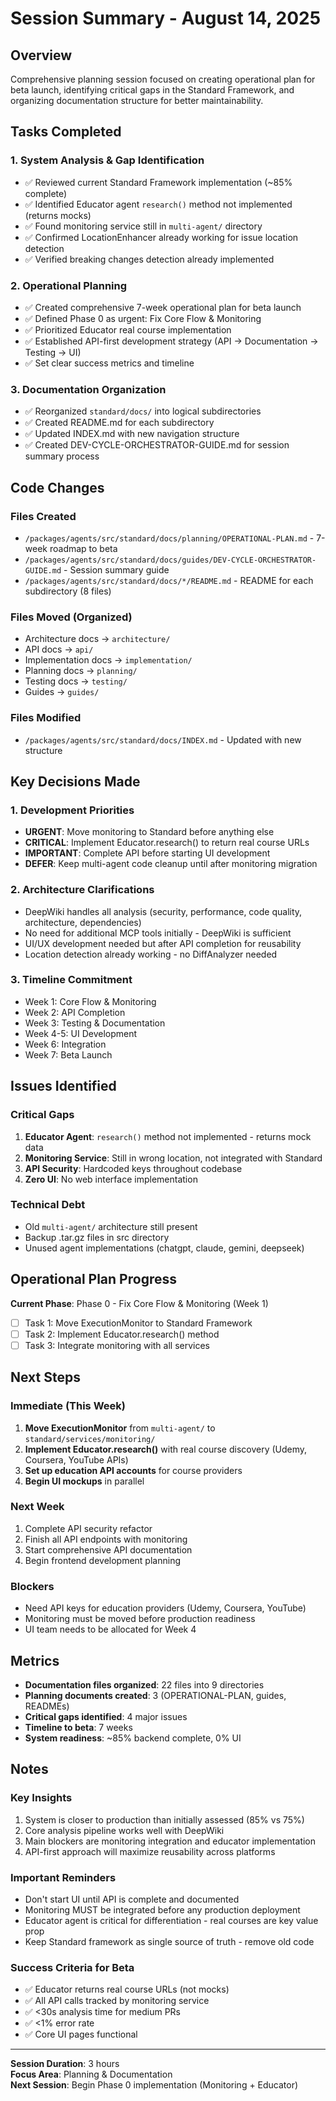 # Session Summary - August 14, 2025

## Overview
Comprehensive planning session focused on creating operational plan for beta launch, identifying critical gaps in the Standard Framework, and organizing documentation structure for better maintainability.

## Tasks Completed

### 1. System Analysis & Gap Identification
- ✅ Reviewed current Standard Framework implementation (~85% complete)
- ✅ Identified Educator agent `research()` method not implemented (returns mocks)
- ✅ Found monitoring service still in `multi-agent/` directory
- ✅ Confirmed LocationEnhancer already working for issue location detection
- ✅ Verified breaking changes detection already implemented

### 2. Operational Planning
- ✅ Created comprehensive 7-week operational plan for beta launch
- ✅ Defined Phase 0 as urgent: Fix Core Flow & Monitoring
- ✅ Prioritized Educator real course implementation
- ✅ Established API-first development strategy (API → Documentation → Testing → UI)
- ✅ Set clear success metrics and timeline

### 3. Documentation Organization
- ✅ Reorganized `standard/docs/` into logical subdirectories
- ✅ Created README.md for each subdirectory
- ✅ Updated INDEX.md with new navigation structure
- ✅ Created DEV-CYCLE-ORCHESTRATOR-GUIDE.md for session summary process

## Code Changes

### Files Created
- `/packages/agents/src/standard/docs/planning/OPERATIONAL-PLAN.md` - 7-week roadmap to beta
- `/packages/agents/src/standard/docs/guides/DEV-CYCLE-ORCHESTRATOR-GUIDE.md` - Session summary guide
- `/packages/agents/src/standard/docs/*/README.md` - README for each subdirectory (8 files)

### Files Moved (Organized)
- Architecture docs → `architecture/`
- API docs → `api/`
- Implementation docs → `implementation/`
- Planning docs → `planning/`
- Testing docs → `testing/`
- Guides → `guides/`

### Files Modified
- `/packages/agents/src/standard/docs/INDEX.md` - Updated with new structure

## Key Decisions Made

### 1. Development Priorities
- **URGENT**: Move monitoring to Standard before anything else
- **CRITICAL**: Implement Educator.research() to return real course URLs
- **IMPORTANT**: Complete API before starting UI development
- **DEFER**: Keep multi-agent code cleanup until after monitoring migration

### 2. Architecture Clarifications
- DeepWiki handles all analysis (security, performance, code quality, architecture, dependencies)
- No need for additional MCP tools initially - DeepWiki is sufficient
- UI/UX development needed but after API completion for reusability
- Location detection already working - no DiffAnalyzer needed

### 3. Timeline Commitment
- Week 1: Core Flow & Monitoring
- Week 2: API Completion
- Week 3: Testing & Documentation
- Week 4-5: UI Development
- Week 6: Integration
- Week 7: Beta Launch

## Issues Identified

### Critical Gaps
1. **Educator Agent**: `research()` method not implemented - returns mock data
2. **Monitoring Service**: Still in wrong location, not integrated with Standard
3. **API Security**: Hardcoded keys throughout codebase
4. **Zero UI**: No web interface implementation

### Technical Debt
- Old `multi-agent/` architecture still present
- Backup .tar.gz files in src directory
- Unused agent implementations (chatgpt, claude, gemini, deepseek)

## Operational Plan Progress
**Current Phase**: Phase 0 - Fix Core Flow & Monitoring (Week 1)
- [ ] Task 1: Move ExecutionMonitor to Standard Framework
- [ ] Task 2: Implement Educator.research() method
- [ ] Task 3: Integrate monitoring with all services

## Next Steps

### Immediate (This Week)
1. **Move ExecutionMonitor** from `multi-agent/` to `standard/services/monitoring/`
2. **Implement Educator.research()** with real course discovery (Udemy, Coursera, YouTube APIs)
3. **Set up education API accounts** for course providers
4. **Begin UI mockups** in parallel

### Next Week
1. Complete API security refactor
2. Finish all API endpoints with monitoring
3. Start comprehensive API documentation
4. Begin frontend development planning

### Blockers
- Need API keys for education providers (Udemy, Coursera, YouTube)
- Monitoring must be moved before production readiness
- UI team needs to be allocated for Week 4

## Metrics
- **Documentation files organized**: 22 files into 9 directories
- **Planning documents created**: 3 (OPERATIONAL-PLAN, guides, READMEs)
- **Critical gaps identified**: 4 major issues
- **Timeline to beta**: 7 weeks
- **System readiness**: ~85% backend complete, 0% UI

## Notes

### Key Insights
1. System is closer to production than initially assessed (85% vs 75%)
2. Core analysis pipeline works well with DeepWiki
3. Main blockers are monitoring integration and educator implementation
4. API-first approach will maximize reusability across platforms

### Important Reminders
- Don't start UI until API is complete and documented
- Monitoring MUST be integrated before any production deployment
- Educator agent is critical for differentiation - real courses are key value prop
- Keep Standard framework as single source of truth - remove old code

### Success Criteria for Beta
- ✅ Educator returns real course URLs (not mocks)
- ✅ All API calls tracked by monitoring service
- ✅ <30s analysis time for medium PRs
- ✅ <1% error rate
- ✅ Core UI pages functional

---

**Session Duration**: 3 hours  
**Focus Area**: Planning & Documentation  
**Next Session**: Begin Phase 0 implementation (Monitoring + Educator)